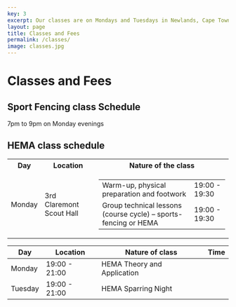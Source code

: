 ```yaml
---
key: 3
excerpt: Our classes are on Mondays and Tuesdays in Newlands, Cape Town. 
layout: page
title: Classes and Fees
permalink: /classes/
image: classes.jpg
---
```


# Classes and Fees

## Sport Fencing class Schedule

7pm to 9pm on Monday evenings

## HEMA class schedule

<table>
    <tr>
        <th>Day</th>
        <th>Location</th>
        <th>Nature of the class</th>
    </tr>
    <tr>
        <td>Monday</td>
        <td>3rd Claremont Scout Hall</td>
        <td>
            <table>
                <tr><td>Warm-up, physical preparation and footwork</td><td>19:00 - 19:30</td></tr>
                <tr><td>Group technical lessons (course cycle) – sports-fencing or HEMA</td><td>19:00 - 19:30</td></tr>
            </table>
        </td>
    </tr>
</table>

|Day|Location|Nature of class|Time|
|----|----|----|----|
|Monday|19:00 - 21:00| HEMA Theory and Application||
|Tuesday|19:00 - 21:00|HEMA Sparring Night||